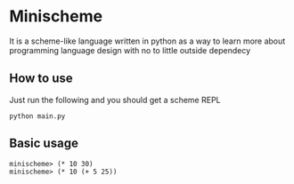 # Minischeme

It is a scheme-like language written in python as a way to learn more about programming language design with no to little outside dependecy

## How to use

Just run the following and you should get a scheme REPL

```bash=
python main.py
```

## Basic usage

```
minischeme> (* 10 30)
minischeme> (* 10 (+ 5 25))
```
